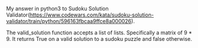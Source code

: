 My answer in python3 to Sudoku Solution Validator(https://www.codewars.com/kata/sudoku-solution-validator/train/python/596163fbcaa9ffce8a000026).

The valid_solution function accepts a list of lists. Specifically a matrix of 9 * 9. It returns True on a valid solution to a sudoku puzzle and false otherwise.